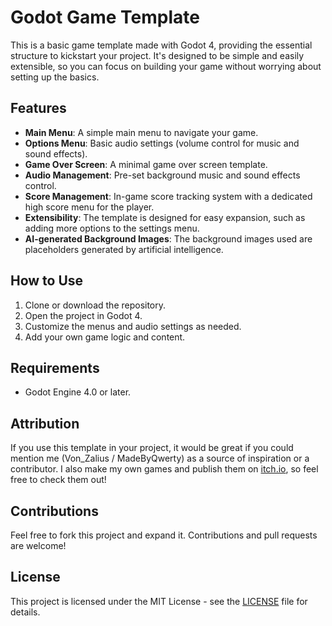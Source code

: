 # Godot Game Template

This is a basic game template made with Godot 4, providing the essential structure to kickstart your project. It's designed to be simple and easily extensible, so you can focus on building your game without worrying about setting up the basics.

## Features

- **Main Menu**: A simple main menu to navigate your game.
- **Options Menu**: Basic audio settings (volume control for music and sound effects).
- **Game Over Screen**: A minimal game over screen template.
- **Audio Management**: Pre-set background music and sound effects control.
- **Score Management**: In-game score tracking system with a dedicated high score menu for the player.
- **Extensibility**: The template is designed for easy expansion, such as adding more options to the settings menu.
- **AI-generated Background Images**: The background images used are placeholders generated by artificial intelligence.

## How to Use

1. Clone or download the repository.
2. Open the project in Godot 4.
3. Customize the menus and audio settings as needed.
4. Add your own game logic and content.

## Requirements

- Godot Engine 4.0 or later.

## Attribution

If you use this template in your project, it would be great if you could mention me (Von_Zalius / MadeByQwerty) as a source of inspiration or a contributor. I also make my own games and publish them on [itch.io](https://madebyqwerty.itch.io), so feel free to check them out!

## Contributions

Feel free to fork this project and expand it. Contributions and pull requests are welcome!

## License

This project is licensed under the MIT License - see the [LICENSE](LICENSE) file for details.
